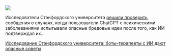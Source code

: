 <!--2025-07-13 08:37:26-->
<div class="yb">
  <div class="rss habr"><img src="https://habrastorage.org/getpro/habr/upload_files/868/1f4/efc/8681f4efc2ca397fe6f8f47e92d85cce.png" /><p>Исследователи Стэнфордского университета <a href="https://arstechnica.com/ai/2025/07/ai-therapy-bots-fuel-delusions-and-give-dangerous-advice-stanford-study-finds/" rel="noopener noreferrer nofollow">решили проверить</a> сообщения о случаях, когда пользователи ChatGPT с психическими заболеваниями испытывали опасные бредовые идеи после того, как ИИ подтверждал их... <p class="titl"><a href="https://habr.com/ru/news/927232/?utm_source=habrahabr&utm_medium=rss&utm_campaign=927232">Исследование Стэнфордского университета: боты-терапевты с ИИ дают опасные советы</a></p></div>
</div>
